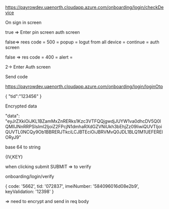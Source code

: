 https://payrowdev.uaenorth.cloudapp.azure.com/onboarding/login/checkDevice

On sign in screen

<!-- first-time -->

true => Enter pin screen auth screen

<!-- more-than--one-time -->

false=> rees code = 500 = popup = logut from all device = continue = auth screen

false => res code = 400 = alert =

2-> Enter Auth screen

Send code

https://payrowdev.uaenorth.cloudapp.azure.com/onboarding/login/loginOtp

{
"tid":"123456"
}

Encrypted data

"data": "eyJrZXkiOiJKL1BZamMxZnRERks1Kzc3VTFQQjgwdjJUYW1va0dhcDV5Q0lQMllJNnRRPSIsIml2IjoiZ2FPcjN1dmhaRXdGZVNiUkh3bEhjZz09IiwiQUVTIjoiQUVTL0NCQy9Ob1BBRERJTkciLCJBTEciOiJBRVMvQ0JDL1BLQ1M1UEFERElORyJ9"

base 64 to string

{IV,KEY}

when clicking submit SUBMIT => to verify

onboarding/login/verify

{
code: '5662',
tid: '072837',
imeiNumber: '584096016d08e2b9',
keyValidation: '12398'
}

=> need to encrypt and send in req body
